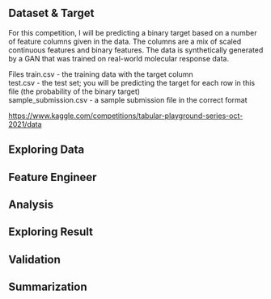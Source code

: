 ## Dataset & Target

For this competition, I will be predicting a binary target based on a number of feature columns given in the data. The columns are a mix of scaled continuous features and binary features. The data is synthetically generated by a GAN that was trained on real-world molecular response data.

Files
train.csv - the training data with the target column<br/>
test.csv - the test set; you will be predicting the target for each row in this file (the probability of the binary target)<br/>
sample_submission.csv - a sample submission file in the correct format<br/>

https://www.kaggle.com/competitions/tabular-playground-series-oct-2021/data

## Exploring Data

## Feature Engineer

## Analysis

## Exploring Result

## Validation

## Summarization
